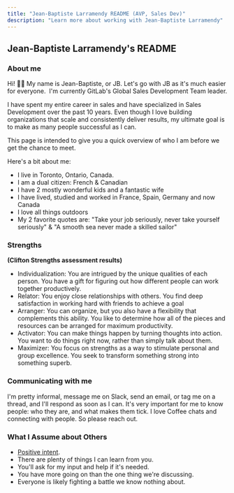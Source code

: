 ```yaml
---
title: "Jean-Baptiste Larramendy README (AVP, Sales Dev)"
description: "Learn more about working with Jean-Baptiste Larramendy"
---
```


## Jean-Baptiste Larramendy's README

### About me

Hi! 🙋‍♂️ My name is Jean-Baptiste, or JB. Let's go with JB as it's much easier for everyone.  I'm currently GitLab's Global Sales Development Team leader.

I have spent my entire career in sales and have specialized in Sales Development over the past 10 years. Even though I love building organizations that scale and consistently deliver results, my ultimate goal is to make as many people successful as I can.

This page is intended to give you a quick overview of who I am before we get the chance to meet.

Here's a bit about me:

- I live in Toronto, Ontario, Canada.
- I am a dual citizen: French & Canadian
- I have 2 mostly wonderful kids and a fantastic wife
- I have lived, studied and worked in France, Spain, Germany and now Canada
- I love all things outdoors
- My 2 favorite quotes are: "Take your job seriously, never take yourself seriously" & "A smooth sea never made a skilled sailor"

### Strengths

**(Clifton Strengths assessment results)**

- Individualization: You are intrigued by the unique qualities of each person. You have a gift for figuring out how different people can work together productively.
- Relator: You enjoy close relationships with others. You find deep satisfaction in working hard with friends to achieve a goal
- Arranger: You can organize, but you also have a flexibility that complements this ability. You like to determine how all of the pieces and resources can be arranged for maximum productivity.
- Activator: You can make things happen by turning thoughts into action. You want to do things right now, rather than simply talk about them.
- Maximizer: You focus on strengths as a way to stimulate personal and group excellence. You seek to transform something strong into something superb.

### Communicating with me

I'm pretty informal, message me on Slack, send an email, or tag me on a thread, and I'll respond as soon as I can. It's very important for me to know people: who they are, and what makes them tick. I love Coffee chats and connecting with people. So please reach out.

### What I Assume about Others

- [Positive intent](/handbook/values/#assume-positive-intent).
- There are plenty of things I can learn from you.
- You'll ask for my input and help if it's needed.
- You have more going on than the one thing we're discussing.
- Everyone is likely fighting a battle we know nothing about.
